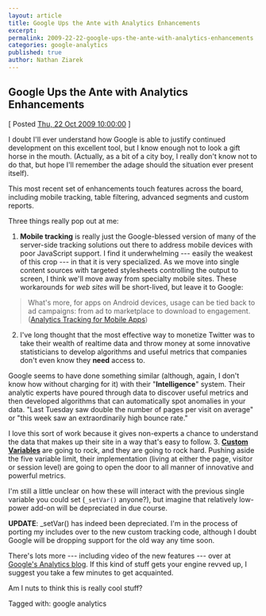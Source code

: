 ```yaml
---
layout: article
title: Google Ups the Ante with Analytics Enhancements
excerpt: 
permalink: 2009-22-22-google-ups-the-ante-with-analytics-enhancements
categories: google-analytics 
published: true
author: Nathan Ziarek
---
```


## Google Ups the Ante with Analytics Enhancements  
\[ Posted [Thu, 22 Oct 2009 10:00:00][0] \]

I doubt I'll ever understand how Google is able to justify continued development on this excellent tool, but I know enough not to look a gift horse in the mouth. (Actually, as a bit of a city boy, I really don't know not to do that, but hope I'll remember the adage should the situation ever present itself).

This most recent set of enhancements touch features across the board, including mobile tracking, table filtering, advanced segments and custom reports.

Three things really pop out at me:

1. **Mobile tracking** is really just the Google-blessed version of many of the server-side tracking solutions out there to address mobile devices with poor JavaScript support. I find it underwhelming --- easily the weakest of this crop --- in that it is very specialized. As we move into single content sources with targeted stylesheets controlling the output to screen, I think we'll move away from specialty mobile sites. These workarounds for _web sites_ will be short-lived, but leave it to Google:

> What's more, for apps on Android devices, usage can be tied back to ad campaigns: from ad to marketplace to download to engagement. ([Analytics Tracking for Mobile Apps][1])
> 

2. I've long thought that the most effective way to monetize Twitter was to take their wealth of realtime data and throw money at some innovative statisticians to develop algorithms and useful metrics that companies don't even know they **need** access to.

Google seems to have done something similar (although, again, I don't know how without charging for it) with their "**Intelligence**" system. Their analytic experts have poured through data to discover useful metrics and then developed algorithms that can automatically spot anomalies in your data. "Last Tuesday saw double the number of pages per visit on average" or "this week saw an extraordinarily high bounce rate."

I love this sort of work because it gives non-experts a chance to understand the data that makes up their site in a way that's easy to follow.
3. 
**[Custom Variables][2]** are going to rock, and they are going to rock hard. Pushing aside the five variable limit, their implementation (living at either the page, visitor or session level) are going to open the door to all manner of innovative and powerful metrics.

I'm still a little unclear on how these will interact with the previous single variable you could set (`_setVar()` anyone?), but imagine that relatively low-power add-on will be depreciated in due course.

**UPDATE**: \_setVar() has indeed been depreciated. I'm in the process of porting my includes over to the new custom tracking code, although I doubt Google will be dropping support for the old way any time soon.

There's lots more --- including video of the new features --- over at [Google's Analytics blog][3]. If this kind of stuff gets your engine revved up, I suggest you take a few minutes to get acquainted.

Am I nuts to think this is really cool stuff?

Tagged with: google analytics


[0]: http://nathanziarek.tumblr.com/post/220035154
[1]: http://code.google.com/apis/analytics/docs/tracking/mobileAppsTracking.html
[2]: http://code.google.com/apis/analytics/docs/tracking/gaTrackingCustomVariables.html
[3]: http://analytics.blogspot.com/2009/10/google-analytics-now-more-powerful.html